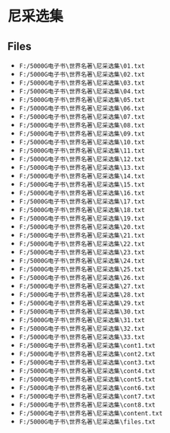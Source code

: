 # 尼采选集

## Files

- `F:/5000G电子书\世界名著\尼采选集\01.txt`
- `F:/5000G电子书\世界名著\尼采选集\02.txt`
- `F:/5000G电子书\世界名著\尼采选集\03.txt`
- `F:/5000G电子书\世界名著\尼采选集\04.txt`
- `F:/5000G电子书\世界名著\尼采选集\05.txt`
- `F:/5000G电子书\世界名著\尼采选集\06.txt`
- `F:/5000G电子书\世界名著\尼采选集\07.txt`
- `F:/5000G电子书\世界名著\尼采选集\08.txt`
- `F:/5000G电子书\世界名著\尼采选集\09.txt`
- `F:/5000G电子书\世界名著\尼采选集\10.txt`
- `F:/5000G电子书\世界名著\尼采选集\11.txt`
- `F:/5000G电子书\世界名著\尼采选集\12.txt`
- `F:/5000G电子书\世界名著\尼采选集\13.txt`
- `F:/5000G电子书\世界名著\尼采选集\14.txt`
- `F:/5000G电子书\世界名著\尼采选集\15.txt`
- `F:/5000G电子书\世界名著\尼采选集\16.txt`
- `F:/5000G电子书\世界名著\尼采选集\17.txt`
- `F:/5000G电子书\世界名著\尼采选集\18.txt`
- `F:/5000G电子书\世界名著\尼采选集\19.txt`
- `F:/5000G电子书\世界名著\尼采选集\20.txt`
- `F:/5000G电子书\世界名著\尼采选集\21.txt`
- `F:/5000G电子书\世界名著\尼采选集\22.txt`
- `F:/5000G电子书\世界名著\尼采选集\23.txt`
- `F:/5000G电子书\世界名著\尼采选集\24.txt`
- `F:/5000G电子书\世界名著\尼采选集\25.txt`
- `F:/5000G电子书\世界名著\尼采选集\26.txt`
- `F:/5000G电子书\世界名著\尼采选集\27.txt`
- `F:/5000G电子书\世界名著\尼采选集\28.txt`
- `F:/5000G电子书\世界名著\尼采选集\29.txt`
- `F:/5000G电子书\世界名著\尼采选集\30.txt`
- `F:/5000G电子书\世界名著\尼采选集\31.txt`
- `F:/5000G电子书\世界名著\尼采选集\32.txt`
- `F:/5000G电子书\世界名著\尼采选集\33.txt`
- `F:/5000G电子书\世界名著\尼采选集\cont1.txt`
- `F:/5000G电子书\世界名著\尼采选集\cont2.txt`
- `F:/5000G电子书\世界名著\尼采选集\cont3.txt`
- `F:/5000G电子书\世界名著\尼采选集\cont4.txt`
- `F:/5000G电子书\世界名著\尼采选集\cont5.txt`
- `F:/5000G电子书\世界名著\尼采选集\cont6.txt`
- `F:/5000G电子书\世界名著\尼采选集\cont7.txt`
- `F:/5000G电子书\世界名著\尼采选集\cont8.txt`
- `F:/5000G电子书\世界名著\尼采选集\content.txt`
- `F:/5000G电子书\世界名著\尼采选集\files.txt`
